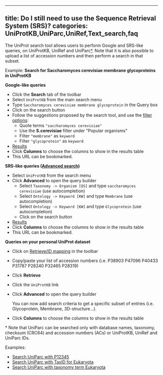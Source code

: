 
---
title: Do I still need to use the Sequence Retrieval System (SRS)?
categories: UniProtKB,UniParc,UniRef,Text_search,faq
---

The UniProt search tool allows users to perform Google and SRS-like queries, on UniProtKB, UniRef and UniParc[\*](http://www.uniprot.org/#note-uniparc). Note that it is also possible to upload a list of accession numbers and then perform a search in that subset.

Example: **Search for Saccharomyces cerevisiae membrane glycoproteins in UniProtKB**

**Google-like queries**

*   Click the **Search** tab of the toolbar
*   Select `UniProtKB` from the main search menu
*   Type `Saccharomyces cerevisiae membrane glycoprotein` in the Query box
*   Click on the search button
*   Follow the suggestions proposed by the search tool, and use the [filter options](http://www.uniprot.org/help/filters):
    *   Quote terms `"saccharomyces cerevisiae"`
    *   Use the **S.cerevisiae** filter under "Popular organisms"
    *   Filter `"membrane"` as `keyword`
    *   Filter `"glycoprotein"` as `keyword`
*   [Results](http://www.uniprot.org/uniprot/?query=organism%3A%22saccharomyces+cerevisiae%22+AND+keyword%3Amembrane+AND+keyword%3Aglycoprotein)
*   Click **Columns** to choose the columns to show in the results table
*   This URL can be bookmarked.

**SRS-like queries ([Advanced search](http://www.uniprot.org/help/advanced_search))**

*   Select `UniProtKB` from the search menu
*   Click **Advanced** to open the query builder
    *   Select `Taxonomy -> Organism [OS]` and type `saccharomyces cerevisiae` (use autocompletion)
    *   Select `Ontology -> Keyword [KW]` and type `Membrane` (use autocompletion)
    *   Select `Ontology -> Keyword [KW]` and type `Glycoprotein` (use autocompletion)
    *   Click on the search button
*   [Results](http://www.uniprot.org/uniprot/?query=organism%3A%22saccharomyces+cerevisiae%22+AND+keyword%3A%22Membrane+%5B472%5D%22+AND+keyword%3A%22Glycoprotein+%5B325%5D%22)
*   Click **Columns** to choose the columns to show in the results table
*   This URL can be bookmarked.

**Queries on your personal UniProt dataset**

*   Click on [Retrieve/ID mapping](http://www.uniprot.org/uploadlists) in the toolbar
*   Copy/paste your list of accession numbers (i.e. P38903 P47096 P40433 P31787 P28240 P32465 P28319)
*   Click **Retrieve**
*   Click the `UniProtKB` link
*   Click **Advanced** to open the query builder
    
    You can now add search criteria to get a specific subset of entries (i.e. Glycoprotein, Membrane, 3D-structure...).
    
*   Click **Columns** to choose the columns to show in the results table

\* Note that UniParc can be searched only with database names, taxonomy, checksum (CRC64) and accession numbers (ACs) or UniProtKB, UniRef and UniParc IDs.

Examples:

*   [Search UniParc with P12345](http://www.uniprot.org/uniparc/?query=P12345)
*   [Search UniParc with TaxID for Eukaryota](http://www.uniprot.org/uniparc/?query=taxonomy:2759)
*   [Search UniParc with taxonomy term Eukaryota](http://www.uniprot.org/uniparc/?query=taxonomy:Eukaryota)
        